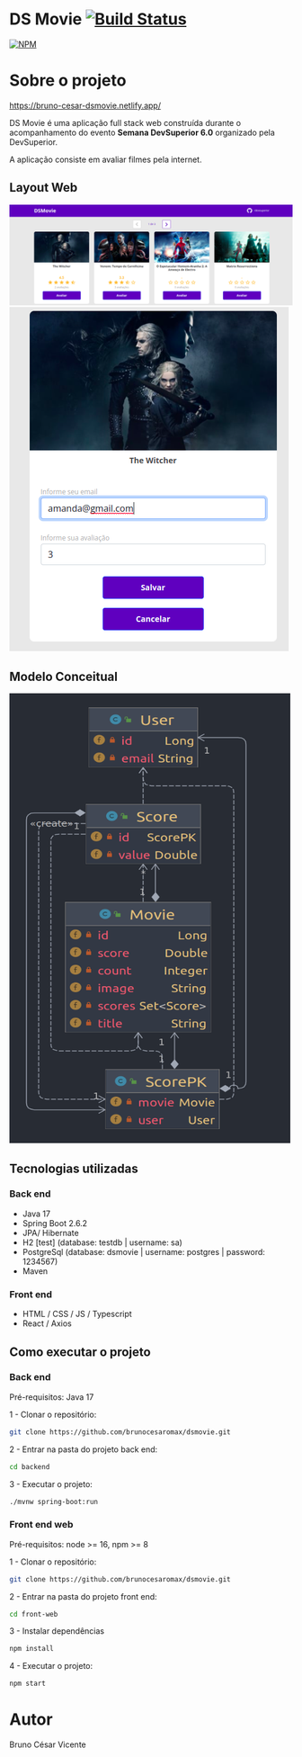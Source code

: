 # DS Movie   [![Build Status](https://app.travis-ci.com/brunocesaromax/dsmovie.svg?branch=main)](https://app.travis-ci.com/brunocesaromax/dsmovie)
[![NPM](https://img.shields.io/npm/l/express)](https://github.com/brunocesaromax/dsmovie/blob/main/LICENSE)

# Sobre o projeto

https://bruno-cesar-dsmovie.netlify.app/

DS Movie é uma aplicação full stack web construída durante o acompanhamento do evento __Semana DevSuperior 6.0__ organizado pela DevSuperior.

A aplicação consiste em avaliar filmes pela internet.

## Layout Web

![Img 1](https://github.com/brunocesaromax/dsmovie/blob/main/backend/src/main/resources/static/images/ds-movie1.png)
![Img 2](https://github.com/brunocesaromax/dsmovie/blob/main/backend/src/main/resources/static/images/ds-movie2.png)

## Modelo Conceitual

<img src="https://github.com/brunocesaromax/dsmovie/blob/main/backend/src/main/resources/static/images/class-diagram.png" width="500" height="800"/>

## Tecnologias utilizadas

### Back end
- Java 17
- Spring Boot 2.6.2
- JPA/ Hibernate
- H2 [test] (database: testdb | username: sa)
- PostgreSql (database: dsmovie | username: postgres  | password: 1234567)
- Maven 

### Front end
- HTML / CSS / JS / Typescript
- React / Axios

## Como executar o projeto

### Back end

Pré-requisitos: Java 17

  1 - Clonar o repositório: 
  
  ```bash 
  git clone https://github.com/brunocesaromax/dsmovie.git
  ```
  
  
  2 - Entrar na pasta do projeto back end: 
  
  ```bash 
  cd backend
  ```
  
  3 - Executar o projeto:
  
  
  ```bash 
  ./mvnw spring-boot:run
  ```

### Front end web

Pré-requisitos: node >= 16, npm >= 8

  1 - Clonar o repositório: 
  
  ```bash 
  git clone https://github.com/brunocesaromax/dsmovie.git
  ```
  
  
  2 - Entrar na pasta do projeto front end: 
  
  ```bash 
  cd front-web
  ```
  
  3 - Instalar dependências
  
  ```bash 
  npm install
  ```
  
  4 - Executar o projeto:
  
  
  ```bash
  npm start
  ```
  
# Autor

Bruno César Vicente
